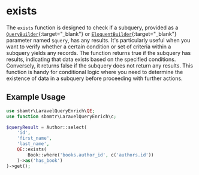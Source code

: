 # exists

The `exists` function is designed to check if a subquery, provided as
a [`QueryBuilder`](https://laravel.com/docs/queries){:target="_blank"}
or [`EloquentBuilder`](https://laravel.com/docs/eloquent){:target="_blank"} parameter named `$query`, has any results.
It's particularly useful when you want to verify whether a certain condition or set of criteria within a
subquery yields any records. The function returns true if the subquery has results, indicating that data exists based on
the specified conditions. Conversely, it returns false if the subquery does not return any results. This function is
handy for conditional logic where you need to determine the existence of data in a subquery before proceeding with
further actions.

## Example Usage

```php
use sbamtr\LaravelQueryEnrich\QE;
use function sbamtr\LaravelQueryEnrich\c;

$queryResult = Author::select(
    'id',
    'first_name',
    'last_name',
    QE::exists(
        Book::where('books.author_id', c('authors.id'))
    )->as('has_book')
)->get();
```